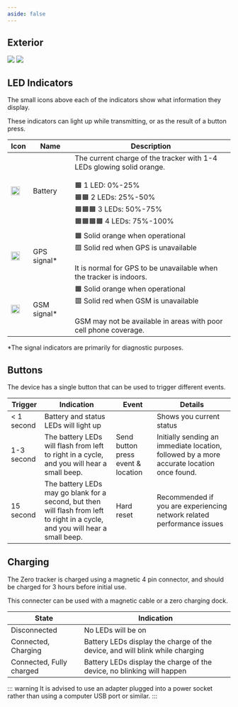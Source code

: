 ```yaml
---
aside: false
---
```


<script setup>
import DeviceSpecTable from '../../components/DeviceSpecTable.vue'
import spec from '../../public/device-specs/zero/v2.yaml?raw'
</script>

<DeviceSpecTable :yamlText="spec" />

## Exterior

<img src="/images/devices/zero/overview.png" style="max-height: 300px; max-width: 300px">
<img src="/images/devices/zero/leds.png" style="max-height: 300px; max-width: 300px">

## LED Indicators

The small icons above each of the indicators show what information they display.

These indicators can light up while transmitting, or as the result of a button press.

| Icon                                                                                                 | Name       | Description                                                                                                                                                              |
| ---------------------------------------------------------------------------------------------------- | ---------- | ------------------------------------------------------------------------------------------------------------------------------------------------------------------------ |
| <img src="/images/devices/general/status-battery.png" alt="Battery symbol" width="20" height="20" /> | Battery    | The current charge of the tracker with 1-4 LEDs glowing solid orange.<br><br> 🟧 1 LED: 0%-25%<br> 🟧🟧 2 LEDs: 25%-50%<br> 🟧🟧🟧 3 LEDs: 50%-75%<br> 🟧🟧🟧🟧 4 LEDs: 75%-100% |
| <img src="/images/devices/general/status-gps.png" alt="GPS symbol" width="20" height="20" />         | GPS signal* | 🟧 Solid orange when operational<br> 🟥 Solid red when GPS is unavailable<br><br>It is normal for GPS to be unavailable when the tracker is indoors. |
| <img src="/images/devices/general/status-gsm.png" alt="GSM symbol" width="20" height="20" />         | GSM signal*  | 🟧 Solid orange when operational<br> 🟥 Solid red when GSM is unavailable<br><br>GSM may not be available in areas with poor cell phone coverage. |

*The signal indicators are primarily for diagnostic purposes.

## Buttons

The device has a single button that can be used to trigger different events.

| Trigger    | Indication | Event                                                                                                                                      | Details |
| ---------- | ------|------------------------------------------------------------------------------------------------------------------------------------ | -- |
|  < 1 second | Battery and status LEDs will light up | | Shows you current status |
| 1-3 second | The battery LEDs will flash from left to right in a cycle, and you will hear a small beep. | Send button press event & location | Initially sending an immediate location, followed by a more accurate location once found.
| 15 second | The battery LEDs may go blank for a second, but then will flash from left to right in a cycle, and you will hear a small beep. | Hard reset | Recommended if you are experiencing network related performance issues |

## Charging

The Zero tracker is charged using a magnetic 4 pin connector, and should be charged for 3 hours before initial use.

This connecter can be used with a magnetic cable or a zero charging dock.

<!-- TODO side by side picture of 2 charging methods -->

| State                    | Indication                                                                   |
| ------------------------ | ---------------------------------------------------------------------------- |
| Disconnected             | No LEDs will be on                                                           |
| Connected, Charging      | Battery LEDs display the charge of the device, and will blink while charging |
| Connected, Fully charged | Battery LEDs display the charge of the device, no blinking will happen       |

::: warning
It is advised to use an adapter plugged into a power socket rather than using a computer USB port or similar.
:::
